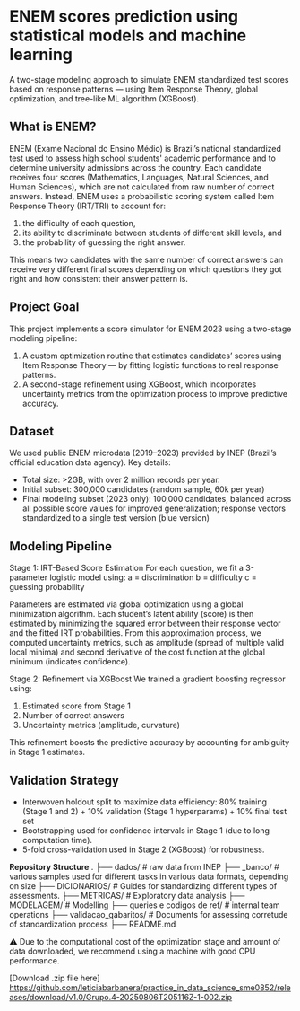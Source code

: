 # ENEM scores prediction using statistical models and machine learning
A two-stage modeling approach to simulate ENEM standardized test scores based on response patterns — using Item Response Theory, global optimization, and tree-like ML algorithm (XGBoost).

## What is ENEM?
ENEM (Exame Nacional do Ensino Médio) is Brazil’s national standardized test used to assess high school students' academic performance and to determine university admissions across the country. Each candidate receives four scores (Mathematics, Languages, Natural Sciences, and Human Sciences), which are not calculated from raw number of correct answers.
Instead, ENEM uses a probabilistic scoring system called Item Response Theory (IRT/TRI) to account for:
1) the difficulty of each question,
2) its ability to discriminate between students of different skill levels, and
3) the probability of guessing the right answer.

This means two candidates with the same number of correct answers can receive very different final scores depending on which questions they got right and how consistent their answer pattern is.

## Project Goal
This project implements a score simulator for ENEM 2023 using a two-stage modeling pipeline:
1) A custom optimization routine that estimates candidates’ scores using Item Response Theory — by fitting logistic functions to real response patterns.
2) A second-stage refinement using XGBoost, which incorporates uncertainty metrics from the optimization process to improve predictive accuracy.

## Dataset
We used public ENEM microdata (2019–2023) provided by INEP (Brazil’s official education data agency). Key details:

- Total size: >2GB, with over 2 million records per year.
- Initial subset: 300,000 candidates (random sample, 60k per year)
- Final modeling subset (2023 only): 100,000 candidates, balanced across all possible score values for improved generalization; response vectors standardized to a single test version (blue version)

## Modeling Pipeline
Stage 1: IRT-Based Score Estimation
For each question, we fit a 3-parameter logistic model using:
a = discrimination
b = difficulty
c = guessing probability

Parameters are estimated via global optimization using a global minimization algorithm.
Each student’s latent ability (score) is then estimated by minimizing the squared error between their response vector and the fitted IRT probabilities.
From this approximation process, we computed uncertainty metrics, such as amplitude (spread of multiple valid local minima) and second derivative of the cost function at the global minimum (indicates confidence).

Stage 2: Refinement via XGBoost
We trained a gradient boosting regressor using:
1) Estimated score from Stage 1
2) Number of correct answers
3) Uncertainty metrics (amplitude, curvature)

This refinement boosts the predictive accuracy by accounting for ambiguity in Stage 1 estimates.

## Validation Strategy
- Interwoven holdout split to maximize data efficiency: 80% training (Stage 1 and 2) + 10% validation (Stage 1 hyperparams) + 10% final test set
- Bootstrapping used for confidence intervals in Stage 1 (due to long computation time).
- 5-fold cross-validation used in Stage 2 (XGBoost) for robustness.

**Repository Structure**
.
├── dados/              # raw data from INEP
├── _banco/             # various samples used for different tasks in various data formats, depending on size
├── DICIONARIOS/        # Guides for standardizing different types of assessments.
├── METRICAS/           # Exploratory data analysis
├── MODELAGEM/          # Modelling 
├── queries e codigos de ref/   # internal team operations 
├── validacao_gabaritos/        # Documents for assessing corretude of standardization process
├── README.md


⚠️ Due to the computational cost of the optimization stage and amount of data downloaded, we recommend using a machine with good CPU performance. 

[Download .zip file here] https://github.com/leticiabarbanera/practice_in_data_science_sme0852/releases/download/v1.0/Grupo.4-20250806T205116Z-1-002.zip


